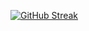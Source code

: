 [![GitHub Streak](https://streak-stats.demolab.com?user=jearzaga&theme=vue-dark&hide_border=true&border_radius=26&date_format=%5BY.%5Dn.j&mode=weekly&card_width=799&type=png)](https://git.io/streak-stats)

